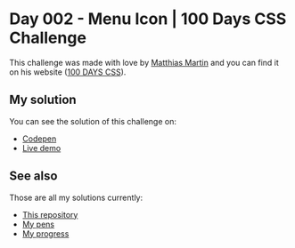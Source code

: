 # Day 002 - Menu Icon | 100 Days CSS Challenge

This challenge was made with love by [Matthias Martin](https://www.stichwort-m.de) 
and you can find it on his website ([100 DAYS CSS](https://100dayscss.com/days/2)).

## My solution

You can see the solution of this challenge on:

- [Codepen](https://codepen.io/albertorauljose/pen/poBvgBL)
- [Live demo](https://alberto-rj.github.io/100-days-css-challenge/day-002-menu-icon)

## See also

Those are all my solutions currently:

- [This repository](../)
- [My pens](https://codepen.io/albertorauljose/pens/public)
- [My progress](https://100dayscss.com/progress/albertorauljose)
